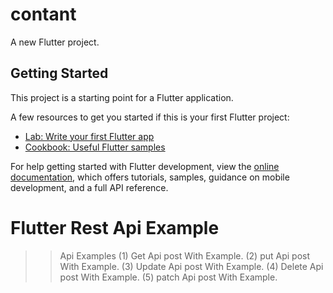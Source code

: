 # contant

A new Flutter project.

## Getting Started

This project is a starting point for a Flutter application.

A few resources to get you started if this is your first Flutter project:

- [Lab: Write your first Flutter app](https://docs.flutter.dev/get-started/codelab)
- [Cookbook: Useful Flutter samples](https://docs.flutter.dev/cookbook)

For help getting started with Flutter development, view the
[online documentation](https://docs.flutter.dev/), which offers tutorials,
samples, guidance on mobile development, and a full API reference.

# Flutter Rest Api Example
   >> Api Examples
 (1) Get Api post With Example.
 (2) put Api post With Example.
 (3) Update Api post With Example.
 (4) Delete Api post With Example.
 (5) patch Api post With Example.
